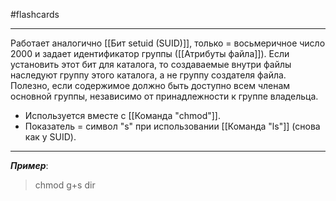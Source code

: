 #flashcards 
***
Работает аналогично [[Бит setuid (SUID)]], только = восьмеричное число 2000 и задает идентификатор группы ([[Атрибуты файла]]).
Если установить этот бит для каталога, то создаваемые внутри файлы наследуют группу этого каталога, а не группу создателя файла. Полезно, если содержимое должно быть доступно всем членам основной группы, независимо от принадлежности к группе владельца.
- Используется вместе с [[Команда "chmod"]].
- Показатель = символ "s" при использовании [[Команда "ls"]] (снова как у SUID). 
***
***Пример***:
>chmod g+s dir